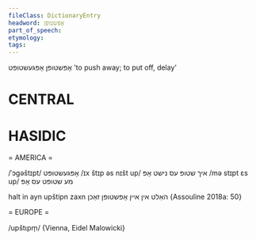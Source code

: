 ```yaml
---
fileClass: DictionaryEntry
headword: אָפּשטופּן
part_of_speech: 
etymology: 
tags: 
---
```

אָפּשטופּן
אָפּגעשטופּט
'to push away; to put off, delay'

CENTRAL
========

HASIDIC
=======
= AMERICA = 

/ˈɔgəštɪpt/ אָפּגעשטופּט
/ɪx štɪp əs nɪšt up/ איך שטופּ עס נישט אָפּ
/mə stɪpt ɛs up/ מע שטופּט עס אָפּ

halt in ayn upštipn zaxn האַלט אין איין אָפּשטופּן זאַכן {Assouline 2018a: 50}

= EUROPE = 

/upštɩpm̩/ {Vienna, Eidel Malowicki}